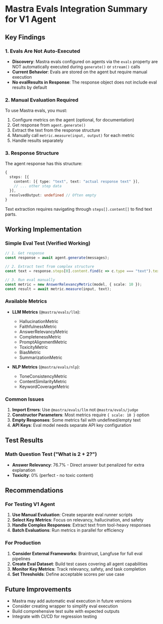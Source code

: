 # Mastra Evals Integration Summary for V1 Agent

## Key Findings

### 1. Evals Are Not Auto-Executed
- **Discovery**: Mastra evals configured on agents via the `evals` property are NOT automatically executed during `generate()` or `stream()` calls
- **Current Behavior**: Evals are stored on the agent but require manual execution
- **No evalResults in Response**: The response object does not include eval results by default

### 2. Manual Evaluation Required
To use Mastra evals, you must:
1. Configure metrics on the agent (optional, for documentation)
2. Get response from `agent.generate()`
3. Extract the text from the response structure
4. Manually call `metric.measure(input, output)` for each metric
5. Handle results separately

### 3. Response Structure
The agent response has this structure:
```typescript
{
  steps: [{
    content: [{ type: "text", text: "actual response text" }],
    // ... other step data
  }],
  resolvedOutput: undefined // Often empty
}
```

Text extraction requires navigating through `steps[].content[]` to find text parts.

## Working Implementation

### Simple Eval Test (Verified Working)
```typescript
// 1. Get response
const response = await agent.generate(messages);

// 2. Extract text from complex structure
const text = response.steps[0].content.find(c => c.type === "text").text;

// 3. Run eval manually
const metric = new AnswerRelevancyMetric(model, { scale: 10 });
const result = await metric.measure(input, text);
```

### Available Metrics
- **LLM Metrics** (`@mastra/evals/llm`):
  - HallucinationMetric
  - FaithfulnessMetric
  - AnswerRelevancyMetric
  - CompletenessMetric
  - PromptAlignmentMetric
  - ToxicityMetric
  - BiasMetric
  - SummarizationMetric

- **NLP Metrics** (`@mastra/evals/nlp`):
  - ToneConsistencyMetric
  - ContentSimilarityMetric
  - KeywordCoverageMetric

### Common Issues
1. **Import Errors**: Use `@mastra/evals/llm` not `@mastra/evals/judge`
2. **Constructor Parameters**: Most metrics require `{ scale: 10 }` option
3. **Empty Responses**: Some metrics fail with undefined/empty text
4. **API Keys**: Eval model needs separate API key configuration

## Test Results

### Math Question Test ("What is 2 + 2?")
- **Answer Relevancy**: 76.7% - Direct answer but penalized for extra explanation
- **Toxicity**: 0% (perfect - no toxic content)

## Recommendations

### For Testing V1 Agent
1. **Use Manual Evaluation**: Create separate eval runner scripts
2. **Select Key Metrics**: Focus on relevancy, hallucination, and safety
3. **Handle Complex Responses**: Extract text from tool-heavy responses
4. **Batch Evaluations**: Run metrics in parallel for efficiency

### For Production
1. **Consider External Frameworks**: Braintrust, Langfuse for full eval pipelines
2. **Create Eval Dataset**: Build test cases covering all agent capabilities
3. **Monitor Key Metrics**: Track relevancy, safety, and task completion
4. **Set Thresholds**: Define acceptable scores per use case

## Future Improvements
- Mastra may add automatic eval execution in future versions
- Consider creating wrapper to simplify eval execution
- Build comprehensive test suite with expected outputs
- Integrate with CI/CD for regression testing